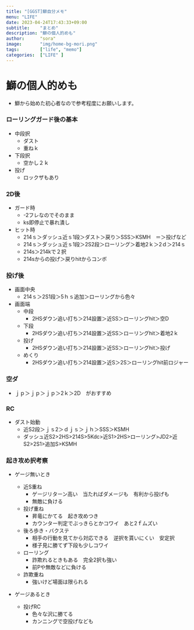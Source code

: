 ```yaml
---
title: "[GGST]鰤自分メモ"
menu: "LIFE"
date: 2023-04-24T17:43:33+09:00
subtitle:    "まとめ"
description: "鰤の個人的めも"
author:      "sora"
image:       "img/home-bg-mori.png"
tags:        ["life", "memo"]
categories:  ["LIFE" ]
---
```


# 鰤の個人的めも
- 鰤から始めた初心者なので参考程度にお願いします。

### ローリングガード後の基本
- 中段択
  - ダスト
  - 重ねｋ
- 下段択
  - 空かし２ｋ
- 投げ
  - ロックザもあり
  
### 2D後
- ガード時
  - -2フレなのでそのまま
  - ks即停止で暴れ潰し
- ヒット時
  - 214ｓ＞ダッシュ近ｓ1段＞ダスト＞戻り＞SSS＞KSMH　＝＞投げなど
  - 214ｓ＞ダッシュ近ｓ1段＞2S2段＞ローリング＞着地2ｋ＞2ｄ＞214ｓ
  - 214s＞214kで２択
  - 214sからの投げ＞戻りhitからコンボ

### 投げ後
- 画面中央
  - 214ｓ＞2S1段＞5ｈｓ追加＞ローリングから色々
- 画面端
  - 中段
    - 2HSダウン追い打ち＞214設置＞近SS＞ローリングhit＞空D
  - 下段
    - 2HSダウン追い打ち＞214設置＞近SS＞ローリングhit＞着地2ｋ
  - 投げ
    - 2HSダウン追い打ち＞214設置＞近SS＞ローリングhit＞投げ
  - めくり
    - 2HSダウン追い打ち＞214設置＞近S＞2S＞ローリングhit前ロジャー

### 空ダ
- ｊｐ＞ｊｐ＞ｊｐ＞2ｋ＞2D　がおすすめ
  
### RC
- ダスト始動
  - 近S2段＞ｊｓ2＞ｄｊｓ＞ｊｈ＞SSS＞KSMH
  - ダッシュ近S2>2HS>214S>5Kdc>近S1>2HS>ローリング>JD2>近S2>2S1>追加S>KSMH

### 起き攻め択考察
- ゲージ無いとき
  - 近S重ね　
    - ゲージリターン高い　当たればダメージも　有利から投げも
    - 無敵に負ける
  - 投げ重ね　
    - 昇竜にかてる　起き攻めつき
    - カウンター判定でぶっきらとかコワイ　あと2ｆムズい
  - 後ろ歩き・バクステ　
    - 相手の行動を見てから対応できる　逆択を貰いにくい　安定択
    - 様子見に勝てず下段も少しコワイ
  - ローリング　
    - 詐欺れるときもある　完全2択も強い
    - 前Pや無敵などに負ける
  - 詐欺重ね　
    - 強いけど場面は限られる

- ゲージあるとき
  - 投げRC
    - 色々な沢に勝てる
    - カンニングで空投げなども　


